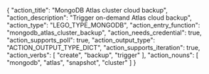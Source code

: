 {
"action_title": "MongoDB Atlas cluster cloud backup",
"action_description": "Trigger on-demand Atlas cloud backup",
"action_type": "LEGO_TYPE_MONGODB",
"action_entry_function": "mongodb_atlas_cluster_backup",
"action_needs_credential": true,
"action_supports_poll": true,
"action_output_type": "ACTION_OUTPUT_TYPE_DICT",
"action_supports_iteration": true,
"action_verbs": [
"create",
"backup",
"trigger"
],
"action_nouns": [
"mongodb",
"atlas",
"snapshot",
"cluster"
]
}
